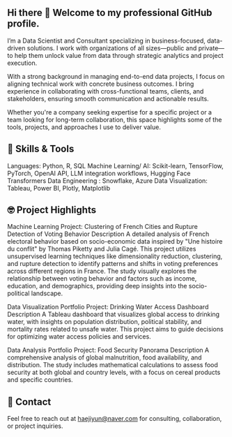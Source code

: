 ## Hi there 👋 Welcome to my professional GitHub profile.

I’m a Data Scientist and Consultant specializing in business-focused, data-driven solutions. I work with organizations of all sizes—public and private—to help them unlock value from data through strategic analytics and project execution.

With a strong background in managing end-to-end data projects, I focus on aligning technical work with concrete business outcomes. I bring experience in collaborating with cross-functional teams, clients, and stakeholders, ensuring smooth communication and actionable results.

Whether you're a company seeking expertise for a specific project or a team looking for long-term collaboration, this space highlights some of the tools, projects, and approaches I use to deliver value.

💪 Skills & Tools
---
Languages: Python, R, SQL
Machine Learning/ AI: Scikit-learn, TensorFlow, PyTorch, OpenAI API, LLM integration workflows, Hugging Face Transformers
Data Engineering :  Snowflake, Azure
Data Visualization: Tableau, Power BI, Plotly, Matplotlib

🤓 Project Highlights
---
Machine Learning
Project: Clustering of French Cities and Rupture Detection of Voting Behavior
Description
A detailed analysis of French electoral behavior based on socio-economic data inspired by "Une histoire du conflit" by Thomas Piketty and Julia Cagé. This project utilizes unsupervised learning techniques like dimensionality reduction, clustering, and rupture detection to identify patterns and shifts in voting preferences across different regions in France. The study visually explores the relationship between voting behavior and factors such as income, education, and demographics, providing deep insights into the socio-political landscape.

Data Visualization Portfolio
Project: Drinking Water Access Dashboard
Description
A Tableau dashboard that visualizes global access to drinking water, with insights on population distribution, political stability, and mortality rates related to unsafe water. This project aims to guide decisions for optimizing water access policies and services.

Data Analysis Portfolio
Project: Food Security Panorama
Description
A comprehensive analysis of global malnutrition, food availability, and distribution. The study includes mathematical calculations to assess food security at both global and country levels, with a focus on cereal products and specific countries.

💌 Contact
---
Feel free to reach out at haejiyun@naver.com for consulting, collaboration, or project inquiries.
